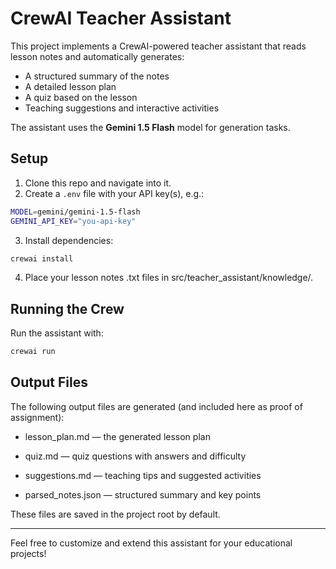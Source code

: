 # CrewAI Teacher Assistant

This project implements a CrewAI-powered teacher assistant that reads lesson notes and automatically generates:

- A structured summary of the notes
- A detailed lesson plan
- A quiz based on the lesson
- Teaching suggestions and interactive activities

The assistant uses the **Gemini 1.5 Flash** model for generation tasks.

## Setup

1. Clone this repo and navigate into it.
2. Create a `.env` file with your API key(s), e.g.:
```bash
MODEL=gemini/gemini-1.5-flash
GEMINI_API_KEY="you-api-key"
```
3. Install dependencies:
```bash
crewai install
```
4. Place your lesson notes .txt files in src/teacher_assistant/knowledge/.

## Running the Crew
Run the assistant with:
```bash
crewai run
```

## Output Files
The following output files are generated (and included here as proof of assignment):

- lesson_plan.md — the generated lesson plan

- quiz.md — quiz questions with answers and difficulty

- suggestions.md — teaching tips and suggested activities

- parsed_notes.json — structured summary and key points

These files are saved in the project root by default.

---

Feel free to customize and extend this assistant for your educational projects!
